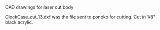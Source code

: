 CAD drawings for laser cut body

ClockCase_cut_13.dxf was the file sent to ponoko for cutting. Cut in 1/8" black acrylic. 
